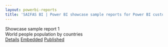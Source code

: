 ```yaml
---
layout: powerbi-reports
title: 'SAIFAS BI | Power BI showcase sample reports for Power BI custom visual - SAIFAS Map'
---
```

<div class="card">
  <div class="card__title">
    Showcase sample report 1
  </div>
  <div class="card__image">
    <img src="/assets/graphics/images/content/empty/empty-image-224px-224px.png" alt="">
  </div>
  <div class="card__description">
    World people population by countries
  </div>
  <div class="card__buttons-container">
    <a class="btn" href="./showcase-sample-1/">Details</a>
    <a class="btn" href="./showcase-sample-1/embedded/">Embedded</a>
    <a class="btn" href="./showcase-sample-1/published/">Published</a>
  </div>
</div>
